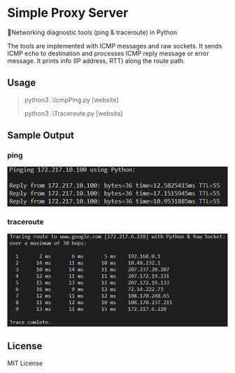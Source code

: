 # Simple Proxy Server

📠Networking diagnostic tools (ping & traceroute) in Python

The tools are implemented with ICMP messages and raw sockets. It sends ICMP echo to destination and processes ICMP reply message or error message. It prints info (IP address, RTT) along the route path.

## Usage

>  python3 .\IcmpPing.py [website]
>
>  python3 .\Traceroute.py [website]

## Sample Output

### ping

![](samples/ping-1.png)

### traceroute

![](samples/tr-1.png)

## License

MIT License
